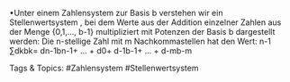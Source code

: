 •Unter einem Zahlensystem zur Basis b verstehen wir ein Stellenwertsystem , bei dem Werte aus der Addition 
einzelner Zahlen aus der Menge {0,1,…, b-1} multipliziert mit Potenzen der Basis b dargestellt werden: Die 
n-stellige Zahl mit m Nachkommastellen hat den Wert:
n-1
∑dkbk= dn-1bn-1+ … + d0+ d-1b-1+ … + d-mb-m

   Tags & Topics:
   #Zahlensystem
   #Stellenwertsystem